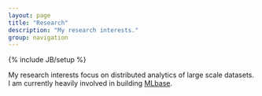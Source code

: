 ```yaml
---
layout: page
title: "Research"
description: "My research interests."
group: navigation
---
```

{% include JB/setup %}

My research interests focus on distributed analytics of large scale datasets. I am currently heavily involved in building [MLbase](http://mlbase.org/).
